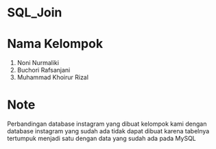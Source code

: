 # SQL_Join

# Nama Kelompok
1. Noni Nurmaliki
2. Buchori Rafsanjani
3. Muhammad Khoirur Rizal

# Note
Perbandingan database instagram yang dibuat kelompok kami dengan database instagram yang sudah ada tidak dapat dibuat karena tabelnya tertumpuk menjadi satu dengan data yang sudah ada pada MySQL
